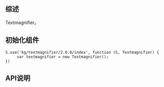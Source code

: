 ## 综述

Textmagnifier。

## 初始化组件
		
    S.use('kg/textmagnifier/2.0.0/index', function (S, Textmagnifier) {
         var textmagnifier = new Textmagnifier();
    })

## API说明
